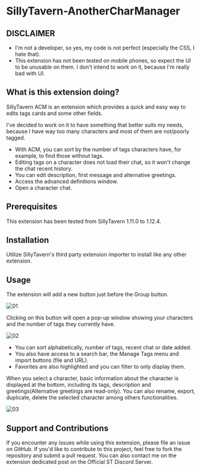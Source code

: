 # SillyTavern-AnotherCharManager

## DISCLAIMER
* I'm not a developer, so yes, my code is not perfect (especially the CSS, I hate that).
* This extension has not been tested on mobile phones, so expect the UI to be unusable on them. I don't intend to work on it, because I'm really bad with UI.

## What is this extension doing?

SillyTavern ACM is an extension which provides a quick and easy way to edits tags cards and some other fields.

I've decided to work on it to have something that better suits my needs, because I have way too many characters and most of them are not/poorly tagged.

* With ACM, you can sort by the number of tags characters have, for example, to find those without tags.
* Editing tags on a character does not load their chat, so it won't change the chat recent history.
* You can edit description, first message and alternative greetings.
* Access the advanced definitions window.
* Open a character chat.

## Prerequisites

This extension has been tested from SillyTavern 1.11.0 to 1.12.4.

## Installation

Utilize SillyTavern's third party extension importer to install like any other extension.

## Usage

The extension will add a new button just before the Group button.

![01](https://github.com/user-attachments/assets/a862ae25-f069-4efe-a03d-a9488616c2b1)

Clicking on this button will open a pop-up window showing your characters and the number of tags they currently have.

![02](https://github.com/user-attachments/assets/c4ebd6be-8b87-4e17-9f15-942a8dfd3c3c)

* You can sort alphabetically, number of tags, recent chat or date added.<br/>
* You also have access to a search bar, the Manage Tags menu and import buttons (file and URL).
* Favorites are also highlighted and you can filter to only display them.

When you select a character, basic information about the character is displayed at the bottom, including its tags, description and greetings(Alternative greetings are read-only).
You can also rename, export, duplicate, delete the selected character among others functionalities.

![03](https://github.com/user-attachments/assets/1bc4f441-7640-4004-9273-8a62459edc51)


## Support and Contributions

If you encounter any issues while using this extension, please file an issue on GitHub. If you'd like to contribute to this project, feel free to fork the repository and submit a pull request.
You can also contact me on the extension dedicated post on the Official ST Discord Server.

